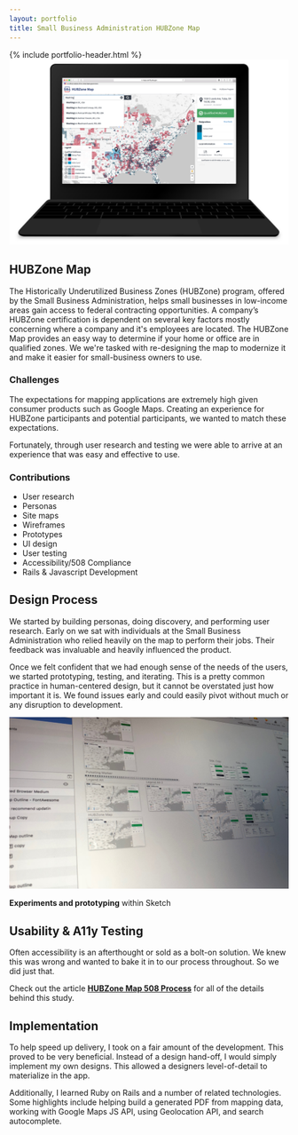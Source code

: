 ```yaml
---
layout: portfolio
title: Small Business Administration HUBZone Map
---
```

<div class="portfolio-item">
  <section>
  {% include portfolio-header.html %}
    <img src="/assets/img/portfolio/hubzone-mockup.png" alt="" class="thumb">
    <h1>HUBZone Map</h1>
    <p>The Historically Underutilized Business Zones (HUBZone) program, offered by the Small Business Administration, helps small businesses in low-income areas gain access to federal contracting opportunities. A company’s HUBZone certification is dependent on several key factors mostly concerning where a company and it's employees are located. The HUBZone Map provides an easy way to determine if your home or office are in qualified zones. We we're tasked with re-designing the map to modernize it and make it easier for small-business owners to use.</p>
    <div class="challenges">
      <div class="column--heavy">
        <h3>Challenges</h3>
        <p>The expectations for mapping applications are extremely high given consumer products such as Google Maps. Creating an experience for HUBZone participants and potential participants, we wanted to match these expectations.</p>
        <p>Fortunately, through user research and testing we were able to arrive at an experience that was easy and effective to use.</p>
      </div>
      <div>
        <h3>Contributions</h3>
        <ul>
          <li>User research</li>
          <li>Personas</li>
          <li>Site maps</li>
          <li>Wireframes</li>
          <li>Prototypes</li>
          <li>UI design</li>
          <li>User testing</li>
          <li>Accessibility/508 Compliance</li>
          <li>Rails & Javascript Development</li>
        </ul>
      </div>
    </div>
  </section>
  <section>
    <h2>Design Process</h2>
    <p>We started by building personas, doing discovery, and performing user research. Early on we sat with individuals at the Small Business Administration who relied heavily on the map to perform their jobs. Their feedback was invaluable and heavily influenced the product.</p>
    <p>Once we felt confident that we had enough sense of the needs of the users, we started prototyping, testing, and iterating. This is a pretty common practice in human-centered design, but it cannot be overstated just how important it is. We found issues early and could easily pivot without much or any disruption to development.</p>
    <img src="/assets/img/portfolio/hubzone-experiments.jpg" alt="">
    <p class="picture-caption"><strong>Experiments and prototyping</strong> within Sketch</p>
  </section>
  <section>
    <h2>Usability & A11y Testing</h2>
    <p>Often accessibility is an afterthought or sold as a bolt-on solution. We knew this was wrong and wanted to bake it in to our process throughout. So we did just that. </p>
    <p>Check out the article <a href="http://fearless.tech/blog/2017/06/06/case-study-hubzone-map-508-process"><strong>HUBZone Map 508 Process</strong></a> for all of the details behind this study.</p>
  </section>
  <section>
    <h2>Implementation</h2>
    <p>To help speed up delivery, I took on a fair amount of the development. This proved to be very beneficial. Instead of a design hand-off, I would simply implement my own designs. This allowed a designers level-of-detail to materialize in the app.</p>
    <p>Additionally, I learned Ruby on Rails and a number of related technologies. Some highlights include helping build a generated PDF from mapping data, working with Google Maps JS API, using Geolocation API, and search autocomplete.</p>
  </section>
</div>

